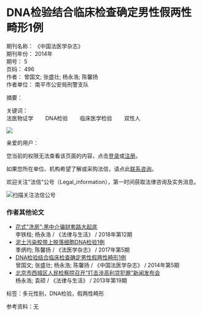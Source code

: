 # DNA检验结合临床检查确定男性假两性畸形1例

期刊名称： 《中国法医学杂志》  
期刊年份： 2014年  
期号： 5  
页码： 496  
作者： 曾国文; 张盛壮; 杨永浩; 陈馨扬  
作者单位： 南平市公安局刑警支队  

摘要：

关键词：  
法医物证学        DNA检验        临床医学检验        双性人  

![](../../staticelem/img/law/q-ewm1.png?v=20240830)  

亲爱的用户：

您当前的权限无法查看该页面的内容，点击[登录](/login.aspx?url=%2Flib%2FFlwx%2FFlqkContent.aspx%3Fgid%3DF425631)或[注册](/Regist/Regist.aspx)。

如果您所在单位、机构希望了解或采购法信，请点此[联系咨询](/user/advisor.aspx)。

欢迎关注"法信"公号（Legal_information），第一时间获取法律咨询及实务消息。

![](/staticelem/img/qrcode_for_gzh.jpg?v=20240830)扫描关注法信公号  

### 作者其他论文

- [花式"洗房":黑中介骗财套路大起底](FlqkContent.aspx?gid=F671040 "花式")  
  李铁柱; 杨永浩 / 《法律与生活》 / 2018年第12期
- [泥土污染胶带上脱落细胞DNA检验1例](FlqkContent.aspx?gid=F656234 "泥土污染胶带上脱落细胞DNA检验1例")  
  季炳均; 陈馨扬 / 《法医学杂志》 / 2017年第5期
- [DNA检验结合临床检查确定男性假两性畸形1例](FlqkContent.aspx?gid=F425631 "DNA检验结合临床检查确定男性假两性畸形1例")  
  曾国文; 张盛壮; 杨永浩; 陈馨扬 / 《中国法医学杂志》 / 2014年第5期
- [北京市西城区人民检察院召开“打击涉高利贷犯罪”新闻发布会](FlqkContent.aspx?gid=F431923 "北京市西城区人民检察院召开“打击涉高利贷犯罪”新闻发布会")  
  杨永浩; 袁硕 / 《法律与生活》 / 2013年第19期  

标签：多元性别，DNA检验，假两性畸形

参考资料：无